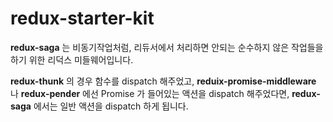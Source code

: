 # redux-starter-kit

**redux-saga** 는 비동기작업처럼, 리듀서에서 처리하면 안되는 순수하지 않은 작업들을 하기 위한 리덕스 미들웨어입니다.

**redux-thunk** 의 경우 함수를 dispatch 해주었고, **reduix-promise-middleware** 나 **redux-pender** 에선 Promise 가 들어있는 액션을 dispatch 해주었다면, **redux-saga** 에서는 일반 액션을 dispatch 하게 됩니다.